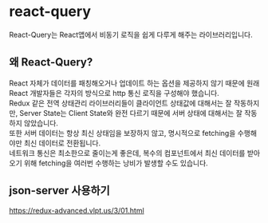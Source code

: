 # react-query

React-Query는 React앱에서 비동기 로직을 쉽게 다루게 해주는 라이브러리입니다.

 ## 왜 React-Query?
 React 자체가 데이터를 패칭해오거나 업데이트 하는 옵션을 제공하지 않기 때문에 원래 React 개발자들은 각자의 방식으로 http 통신 로직을 구성해야 했습니다. <br>
 Redux 같은 전역 상태관리 라이브러리들이 클라이언트 상태값에 대해서는 잘 작동하지만,
 Server State는 Client State와 완전 다르기 때문에 서버 상태에 대해서는 잘 작동하지 않았습니다. <br>
 또한 서버 데이터는 항상 최신 상태임을 보장하지 않고, 명시적으로 fetching을 수행해야만 최신 데이터로 전환됩니다. <br>
 네트워크 통신은 최소한으로 줄이는게 좋은데, 복수의 컴포넌트에서 최신 데이터를 받아오기 위해 fetching을 여러번 수행하는 낭비가 발생할 수도 있습니다.

## json-server 사용하기
https://redux-advanced.vlpt.us/3/01.html
